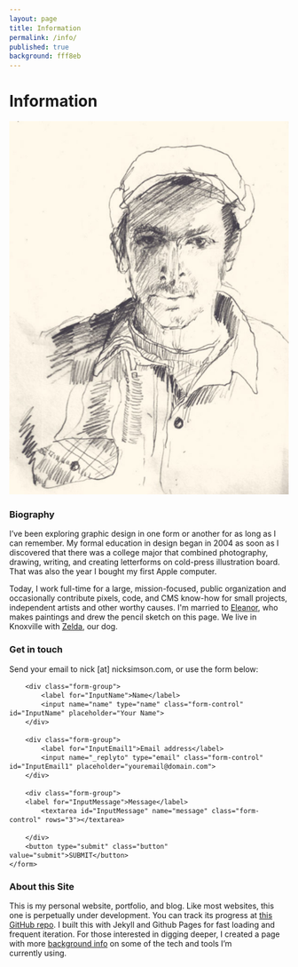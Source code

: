 ```yaml
---
layout: page
title: Information
permalink: /info/
published: true
background: fff8eb
---
```




<h1>Information</h1>

<img class="profile" alt="Pencil sketch of Nick drawn by Eleanor Aldrich" src="/images/pencil-sketch-natural.jpg" />
<h3>Biography</h3>
I’ve been exploring graphic design in one form or another for as long as I can remember. My formal education in design began in 2004 as soon as I discovered that there was a college major that combined photography, drawing, writing, and creating letterforms on cold-press illustration board. That was also the year I bought my first Apple&nbsp;computer.

Today, I work full-time for a large, mission-focused, public organization and occasionally contribute pixels, code, and CMS know-how for small projects, independent artists and other worthy causes. I'm married to <a href="http://eleanoraldrich.com" title="Eleanor Aldrich">Eleanor</a>, who makes paintings and drew the pencil sketch on this page. We live in Knoxville with <a href="/zelda/">Zelda</a>, our&nbsp;dog.


<div id="contact">
    
<h3>Get in touch</h3>
Send your email to nick [at] nicksimson.com, or use the form below: 


<form action="http://formspree.io/nick@nicksimson.com"
      method="POST">
    
        <div class="form-group">
            <label for="InputName">Name</label>
            <input name="name" type="name" class="form-control" id="InputName" placeholder="Your Name">
        </div>
    
        <div class="form-group">
            <label for="InputEmail1">Email address</label>
            <input name="_replyto" type="email" class="form-control" id="InputEmail1" placeholder="youremail@domain.com">
        </div>
    
        <div class="form-group">
        <label for="InputMessage">Message</label> 
            <textarea id="InputMessage" name="message" class="form-control" rows="3"></textarea>
               
        </div>
        <button type="submit" class="button" value="submit">SUBMIT</button>
    </form>
</div>

### About this Site
This is my personal website, portfolio, and blog. Like most websites, this one is perpetually under development. You can track its progress at [this GitHub repo](https://github.com/nsmsn/nsmsn.github.io). I built this with Jekyll and Github Pages for fast loading and frequent iteration. For those interested in digging deeper, I created a page with more <a href="/info/resources/" title="Resources">background info</a> on some of the tech and tools I’m currently&nbsp;using.
